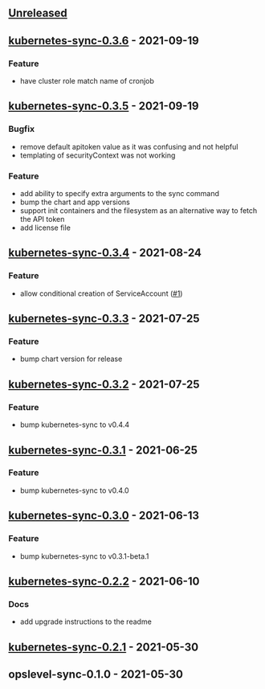 <a name="unreleased"></a>
## [Unreleased]


<a name="kubernetes-sync-0.3.6"></a>
## [kubernetes-sync-0.3.6] - 2021-09-19
### Feature
- have cluster role match name of cronjob


<a name="kubernetes-sync-0.3.5"></a>
## [kubernetes-sync-0.3.5] - 2021-09-19
### Bugfix
- remove default apitoken value as it was confusing and not helpful
- templating of securityContext was not working

### Feature
- add ability to specify extra arguments to the sync command
- bump the chart and app versions
- support init containers and the filesystem as an alternative way to fetch the API token
- add license file


<a name="kubernetes-sync-0.3.4"></a>
## [kubernetes-sync-0.3.4] - 2021-08-24
### Feature
- allow conditional creation of ServiceAccount ([#1](https://github.com/OpsLevel/helm-charts/issues/1))


<a name="kubernetes-sync-0.3.3"></a>
## [kubernetes-sync-0.3.3] - 2021-07-25
### Feature
- bump chart version for release


<a name="kubernetes-sync-0.3.2"></a>
## [kubernetes-sync-0.3.2] - 2021-07-25
### Feature
- bump kubernetes-sync to v0.4.4


<a name="kubernetes-sync-0.3.1"></a>
## [kubernetes-sync-0.3.1] - 2021-06-25
### Feature
- bump kubernetes-sync to v0.4.0


<a name="kubernetes-sync-0.3.0"></a>
## [kubernetes-sync-0.3.0] - 2021-06-13
### Feature
- bump kubernetes-sync to v0.3.1-beta.1


<a name="kubernetes-sync-0.2.2"></a>
## [kubernetes-sync-0.2.2] - 2021-06-10
### Docs
- add upgrade instructions to the readme


<a name="kubernetes-sync-0.2.1"></a>
## [kubernetes-sync-0.2.1] - 2021-05-30

<a name="opslevel-sync-0.1.0"></a>
## opslevel-sync-0.1.0 - 2021-05-30

[Unreleased]: https://github.com/OpsLevel/helm-charts/compare/kubernetes-sync-0.3.6...HEAD
[kubernetes-sync-0.3.6]: https://github.com/OpsLevel/helm-charts/compare/kubernetes-sync-0.3.5...kubernetes-sync-0.3.6
[kubernetes-sync-0.3.5]: https://github.com/OpsLevel/helm-charts/compare/kubernetes-sync-0.3.4...kubernetes-sync-0.3.5
[kubernetes-sync-0.3.4]: https://github.com/OpsLevel/helm-charts/compare/kubernetes-sync-0.3.3...kubernetes-sync-0.3.4
[kubernetes-sync-0.3.3]: https://github.com/OpsLevel/helm-charts/compare/kubernetes-sync-0.3.2...kubernetes-sync-0.3.3
[kubernetes-sync-0.3.2]: https://github.com/OpsLevel/helm-charts/compare/kubernetes-sync-0.3.1...kubernetes-sync-0.3.2
[kubernetes-sync-0.3.1]: https://github.com/OpsLevel/helm-charts/compare/kubernetes-sync-0.3.0...kubernetes-sync-0.3.1
[kubernetes-sync-0.3.0]: https://github.com/OpsLevel/helm-charts/compare/kubernetes-sync-0.2.2...kubernetes-sync-0.3.0
[kubernetes-sync-0.2.2]: https://github.com/OpsLevel/helm-charts/compare/kubernetes-sync-0.2.1...kubernetes-sync-0.2.2
[kubernetes-sync-0.2.1]: https://github.com/OpsLevel/helm-charts/compare/opslevel-sync-0.1.0...kubernetes-sync-0.2.1
